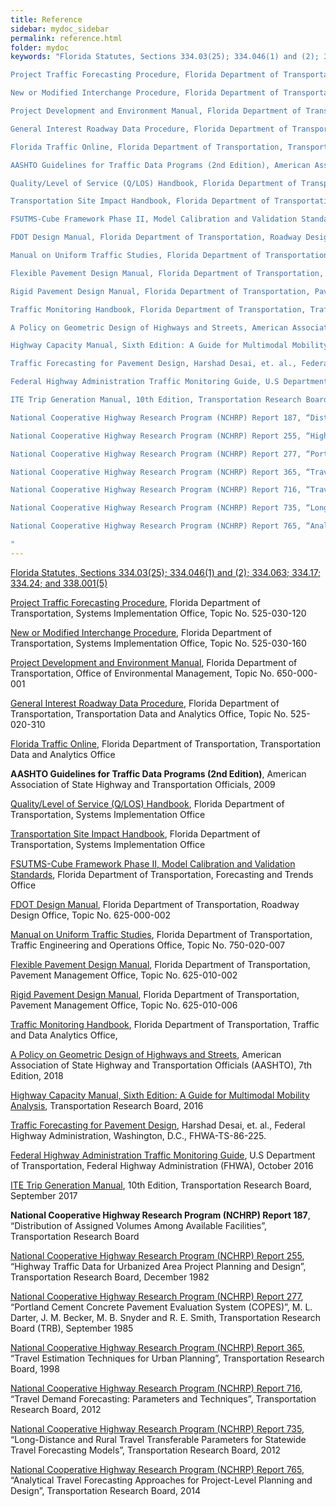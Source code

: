```yaml
---
title: Reference
sidebar: mydoc_sidebar
permalink: reference.html
folder: mydoc
keywords: "Florida Statutes, Sections 334.03(25); 334.046(1) and (2); 334.063; 334.17; 334.24; and 338.001(5)

Project Traffic Forecasting Procedure, Florida Department of Transportation, Systems Implementation Office, Topic No. 525-030-120

New or Modified Interchange Procedure, Florida Department of Transportation, Systems Implementation Office, Topic No. 525-030-160

Project Development and Environment Manual, Florida Department of Transportation, Office of Environmental Management, Topic No. 650-000-001

General Interest Roadway Data Procedure, Florida Department of Transportation, Transportation Data and Analytics Office, Topic No. 525-020-310

Florida Traffic Online, Florida Department of Transportation, Transportation Data and Analytics Office

AASHTO Guidelines for Traffic Data Programs (2nd Edition), American Association of State Highway and Transportation Officials, 2009

Quality/Level of Service (Q/LOS) Handbook, Florida Department of Transportation, Systems Implementation Office

Transportation Site Impact Handbook, Florida Department of Transportation, Systems Implementation Office

FSUTMS-Cube Framework Phase II, Model Calibration and Validation Standards, Florida Department of Transportation, Forecasting and Trends Office

FDOT Design Manual, Florida Department of Transportation, Roadway Design Office, Topic No. 625-000-002

Manual on Uniform Traffic Studies, Florida Department of Transportation, Traffic Engineering and Operations Office, Topic No. 750-020-007

Flexible Pavement Design Manual, Florida Department of Transportation, Pavement Management Office, Topic No. 625-010-002

Rigid Pavement Design Manual, Florida Department of Transportation, Pavement Management Office, Topic No. 625-010-006

Traffic Monitoring Handbook, Florida Department of Transportation, Traffic and Data Analytics Office,

A Policy on Geometric Design of Highways and Streets, American Association of State Highway and Transportation Officials (AASHTO), 7th Edition, 2018

Highway Capacity Manual, Sixth Edition: A Guide for Multimodal Mobility Analysis, Transportation Research Board, 2016

Traffic Forecasting for Pavement Design, Harshad Desai, et. al., Federal Highway Administration, Washington, D.C., FHWA-TS-86-225.

Federal Highway Administration Traffic Monitoring Guide, U.S Department of Transportation, Federal Highway Administration (FHWA), October 2016

ITE Trip Generation Manual, 10th Edition, Transportation Research Board, September 2017

National Cooperative Highway Research Program (NCHRP) Report 187, “Distribution of Assigned Volumes Among Available Facilities”, Transportation Research Board

National Cooperative Highway Research Program (NCHRP) Report 255, “Highway Traffic Data for Urbanized Area Project Planning and Design”, Transportation Research Board, December 1982

National Cooperative Highway Research Program (NCHRP) Report 277, “Portland Cement Concrete Pavement Evaluation System (COPES)”, M. L. Darter, J. M. Becker, M. B. Snyder and R. E. Smith, Transportation Research Board (TRB), September 1985

National Cooperative Highway Research Program (NCHRP) Report 365, “Travel Estimation Techniques for Urban Planning”, Transportation Research Board, 1998

National Cooperative Highway Research Program (NCHRP) Report 716, “Travel Demand Forecasting: Parameters and Techniques”, Transportation Research Board, 2012

National Cooperative Highway Research Program (NCHRP) Report 735, “Long-Distance and Rural Travel Transferable Parameters for Statewide Travel Forecasting Models”, Transportation Research Board, 2012

National Cooperative Highway Research Program (NCHRP) Report 765, “Analytical Travel Forecasting Approaches for Project-Level Planning and Design”, Transportation Research Board, 2014

"
---
```


<a href="http://www.leg.state.fl.us/Statutes/index.cfm?App_mode=Display_Statute&URL=0300-0399/0334/0334ContentsIndex.html&StatuteYear=2018&Title=-%3E2018-%3EChapter%20334">Florida Statutes, Sections 334.03(25); 334.046(1) and (2); 334.063; 334.17; 334.24; and 338.001(5)</a>

<a href="https://fms.fdot.gov/">Project Traffic Forecasting Procedure</a>, Florida Department of Transportation, Systems Implementation Office, Topic No. 525-030-120

<a href="https://fdotwww.blob.core.windows.net/sitefinity/docs/default-source/content/planning/systems/programs/sm/intjus/pdfs/525_030_160.pdf?sfvrsn=a02dd8ab_0">New or Modified Interchange Procedure</a>, Florida Department of Transportation, Systems Implementation Office, Topic No. 525-030-160

<a href="https://www.fdot.gov/environment/pubs/pdeman/pdeman1.shtm">Project Development and Environment Manual</a>, Florida Department of Transportation, Office of Environmental Management, Topic No. 650-000-001

<a href="https://fms.fdot.gov/">General Interest Roadway Data Procedure</a>, Florida Department of Transportation, Transportation Data and Analytics Office, Topic No. 525-020-310

<a href="https://tdaappsprod.dot.state.fl.us/fto/">Florida Traffic Online</a>, Florida Department of Transportation, Transportation Data and Analytics Office

<b>AASHTO Guidelines for Traffic Data Programs (2nd Edition)</b>, American Association of State Highway and Transportation Officials, 2009

<a href="https://www.fdot.gov/planning/systems/documents/sm/default.shtm#los">Quality/Level of Service (Q/LOS) Handbook</a>, Florida Department of Transportation, Systems Implementation Office

<a href="https://www.fdot.gov/planning/systems/documents/sm/default.shtm#sia">Transportation Site Impact Handbook</a>, Florida Department of Transportation, Systems Implementation Office

<a href="http://www.fsutmsonline.net/images/uploads/reports/FR2_FDOT_Model_CalVal_Standards_Final_Report_10.2.08.pdf">FSUTMS-Cube Framework Phase II, Model Calibration and Validation Standards</a>, Florida Department of Transportation, Forecasting and Trends Office

<a href="https://www.fdot.gov/roadway/fdm/default.shtm">FDOT Design Manual</a>, Florida Department of Transportation, Roadway Design Office, Topic No. 625-000-002

<a href="https://www.fdot.gov/traffic/TrafficServices/Studies/MUTS/MUTS.shtm">Manual on Uniform Traffic Studies</a>, Florida Department of Transportation, Traffic Engineering and Operations Office, Topic No. 750-020-007

<a href="https://www.fdot.gov/design/publicationslist.shtm">Flexible Pavement Design Manual</a>, Florida Department of Transportation, Pavement Management Office, Topic No. 625-010-002

<a href="https://www.fdot.gov/design/publicationslist.shtm">Rigid Pavement Design Manual</a>, Florida Department of Transportation, Pavement Management Office, Topic No. 625-010-006

<a href="https://www.fdot.gov/statistics/tsopubs.shtm">Traffic Monitoring Handbook</a>, Florida Department of Transportation, Traffic and Data Analytics Office,

<a href="https://store.transportation.org/item/collectiondetail/180">A Policy on Geometric Design of Highways and Streets</a>, American Association of State Highway and Transportation Officials (AASHTO), 7th Edition, 2018

<a href="https://trrjournalonline.trb.org/doi/book/10.5555/9780309441483">Highway Capacity Manual, Sixth Edition: A Guide for Multimodal Mobility Analysis</a>, Transportation Research Board, 2016

<a href="https://uknowledge.uky.edu/cgi/viewcontent.cgi?article=1757&context=ktc_researchreports">Traffic Forecasting for Pavement Design</a>, Harshad Desai, et. al., Federal Highway Administration, Washington, D.C., FHWA-TS-86-225.

<a href="https://www.fhwa.dot.gov/policyinformation/tmguide/tmg_fhwa_pl_17_003.pdf">Federal Highway Administration Traffic Monitoring Guide</a>, U.S Department of Transportation, Federal Highway Administration (FHWA), October 2016

<a href="https://ecommerce.ite.org/IMIS/ItemDetail?iProductCode=IR-016H">ITE Trip Generation Manual</a>, 10th Edition, Transportation Research Board, September 2017

<b>National Cooperative Highway Research Program (NCHRP) Report 187</b>, “Distribution of Assigned Volumes Among Available Facilities”, Transportation Research Board

<a href="http://teachamerica.com/tih/PDF/nchrp255.pdf">National Cooperative Highway Research Program (NCHRP) Report 255</a>, “Highway Traffic Data for Urbanized Area Project Planning and Design”, Transportation Research Board, December 1982

<a href="http://onlinepubs.trb.org/Onlinepubs/nchrp/nchrp_rpt_277.pdf">National Cooperative Highway Research Program (NCHRP) Report 277</a>, “Portland Cement Concrete Pavement Evaluation System (COPES)”, M. L. Darter, J. M. Becker, M. B. Snyder and R. E. Smith, Transportation Research Board (TRB), September 1985

<a href="https://fdotwww.blob.core.windows.net/sitefinity/docs/default-source/planning/systems/programs/sm/pdfs/travel-estimation-techniques-for-urban-planning-nchrp_report_365.pdf?sfvrsn=3211036a_2">National Cooperative Highway Research Program (NCHRP) Report 365</a>, “Travel Estimation Techniques for Urban Planning”, Transportation Research Board, 1998


<a href="https://nap.nationalacademies.org/catalog/14665/travel-demand-forecasting-parameters-and-techniques">National Cooperative Highway Research Program (NCHRP) Report 716</a>, “Travel Demand Forecasting: Parameters and Techniques”, Transportation Research Board, 2012

<a href="https://nap.nationalacademies.org/catalog/22661/long-distance-and-rural-travel-transferable-parameters-for-statewide-travel-forecasting-models">National Cooperative Highway Research Program (NCHRP) Report 735</a>, “Long-Distance and Rural Travel Transferable Parameters for Statewide Travel Forecasting Models”, Transportation Research Board, 2012

<a href="https://www.princeton.edu/~alaink/Orf467F14/AnalyticalTravelForecastingNCHRP765_091314.pdf">National Cooperative Highway Research Program (NCHRP) Report 765</a>, “Analytical Travel Forecasting Approaches for Project-Level Planning and Design”, Transportation Research Board, 2014

